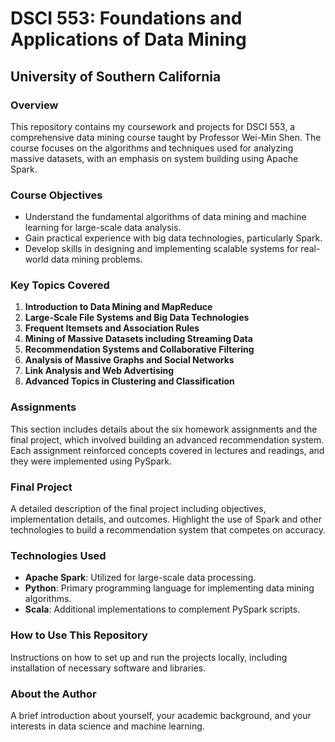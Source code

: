 
# DSCI 553: Foundations and Applications of Data Mining

## University of Southern California

### Overview
This repository contains my coursework and projects for DSCI 553, a comprehensive data mining course taught by Professor Wei-Min Shen. The course focuses on the algorithms and techniques used for analyzing massive datasets, with an emphasis on system building using Apache Spark.

### Course Objectives
- Understand the fundamental algorithms of data mining and machine learning for large-scale data analysis.
- Gain practical experience with big data technologies, particularly Spark.
- Develop skills in designing and implementing scalable systems for real-world data mining problems.


### Key Topics Covered
1. **Introduction to Data Mining and MapReduce**
2. **Large-Scale File Systems and Big Data Technologies**
3. **Frequent Itemsets and Association Rules**
4. **Mining of Massive Datasets including Streaming Data**
5. **Recommendation Systems and Collaborative Filtering**
6. **Analysis of Massive Graphs and Social Networks**
7. **Link Analysis and Web Advertising**
8. **Advanced Topics in Clustering and Classification**

### Assignments
This section includes details about the six homework assignments and the final project, which involved building an advanced recommendation system. Each assignment reinforced concepts covered in lectures and readings, and they were implemented using PySpark.

### Final Project
A detailed description of the final project including objectives, implementation details, and outcomes. Highlight the use of Spark and other technologies to build a recommendation system that competes on accuracy.

### Technologies Used
- **Apache Spark**: Utilized for large-scale data processing.
- **Python**: Primary programming language for implementing data mining algorithms.
- **Scala**: Additional implementations to complement PySpark scripts.

### How to Use This Repository
Instructions on how to set up and run the projects locally, including installation of necessary software and libraries.

### About the Author
A brief introduction about yourself, your academic background, and your interests in data science and machine learning.




